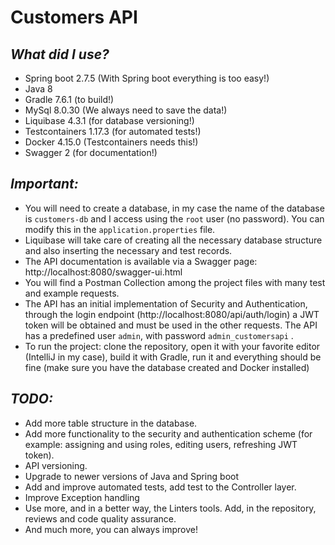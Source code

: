 # Customers API

## _What did I use?_
- Spring boot 2.7.5 (With Spring boot everything is too easy!)
- Java 8
- Gradle 7.6.1 (to build!)
- MySql 8.0.30 (We always need to save the data!)
- Liquibase 4.3.1 (for database versioning!)
- Testcontainers 1.17.3 (for automated tests!)
- Docker 4.15.0 (Testcontainers needs this!)
- Swagger 2 (for documentation!)


## _Important:_
- You will need to create a database, in my case the name of the database is `customers-db` and I access using the `root` user (no password). You can modify this in the `application.properties` file.
- Liquibase will take care of creating all the necessary database structure and also inserting the necessary and test records.
- The API documentation is available via a Swagger page: http://localhost:8080/swagger-ui.html
- You will find a Postman Collection among the project files with many test and example requests.
- The API has an initial implementation of Security and Authentication, through the login endpoint (http://localhost:8080/api/auth/login) a JWT token will be obtained and must be used in the other requests. The API has a predefined user `admin`, with password `admin_customersapi` .
- To run the project: clone the repository, open it with your favorite editor (IntelliJ in my case), build it with Gradle, run it and everything should be fine (make sure you have the database created and Docker installed)


## _TODO:_
- Add more table structure in the database.
- Add more functionality to the security and authentication scheme (for example: assigning and using roles, editing users, refreshing JWT token).
- API versioning.
- Upgrade to newer versions of Java and Spring boot
- Add and improve automated tests, add test to the Controller layer.
- Improve Exception handling
- Use more, and in a better way, the Linters tools. Add, in the repository, reviews and code quality assurance.
- And much more, you can always improve!